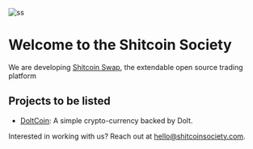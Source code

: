 ![ss](https://github.com/user-attachments/assets/f7c9919f-efd3-412f-a988-ed53d4e2b1b4)

# Welcome to the Shitcoin Society

We are developing [Shitcoin Swap](https://www.shitcoinswap.com), the extendable open source trading platform

## Projects to be listed

- [DoltCoin](https://github.com/shitcoinsociety/doltcoin): A simple crypto-currency backed by Dolt.

Interested in working with us? Reach out at [hello@shitcoinsociety.com](mailto:hello@shitcoinsociety.com).

<!--
## Projects

Our first project is [tegridy.farm](https://tegridy.farm) - a new startup building a cannabis crowd-growing platform

<a href="https://x.com/einbuhrmi/status/1899758885365526638" target="_blank">
  <img width="536" alt="Screenshot 2025-03-12 at 16 47 05" src="https://github.com/user-attachments/assets/753f8bf7-27f4-4f82-a46e-8fe92792155c" />
</a>

-->
